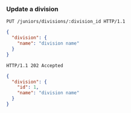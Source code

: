 ### Update a division

```http
PUT /juniors/divisions/:division_id HTTP/1.1
```

```json
{
  "division": {
    "name": "division name"
  }
}
```

```http
HTTP/1.1 202 Accepted
```

```json
{
  "division": {
    "id": 1,
    "name": "division name"
  }
}
```
